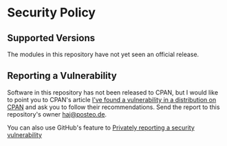 # Security Policy

## Supported Versions

The modules in this repository have not yet seen an official release.

## Reporting a Vulnerability

Software in this repository has not been released to CPAN, but I would
like to point you to CPAN's article [I’ve found a vulnerability in a distribution on CPAN](https://security.metacpan.org/docs/report.html#ive-found-a-vulnerability-in-a-distribution-on-cpan)
and ask you to follow their recommendations.  Send the report to this repository's owner
haj@posteo.de.

You can also use GitHub's feature to [Privately reporting a security vulnerability](https://docs.github.com/en/code-security/security-advisories/guidance-on-reporting-and-writing-information-about-vulnerabilities/privately-reporting-a-security-vulnerability)
